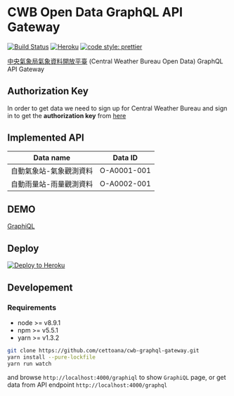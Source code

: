 # CWB Open Data GraphQL API Gateway

[![Build Status](https://travis-ci.org/cettoana/cwb-graphql-gateway.svg?branch=master)](https://travis-ci.org/cettoana/cwb-graphql-gateway)
[![Heroku](http://heroku-badge.herokuapp.com/?app=cwb-graphql-gateway&style=flat&svg=1&root=graphiql)](https://cwb-graphql-gateway.herokuapp.com/graphiql)
[![code style: prettier](https://img.shields.io/badge/code_style-prettier-ff69b4.svg)](#badge)

[中央氣象局氣象資料開放平臺](https://opendata.cwb.gov.tw/index) (Central Weather Bureau Open Data) GraphQL API Gateway

## Authorization Key

In order to get data we need to sign up for Central Weather Bureau and sign in to get the **authorization key** from [here](https://opendata.cwb.gov.tw/usages)

## Implemented API

| Data name | Data ID |
| :-----------: |:-------------:|
| 自動氣象站-氣象觀測資料 | O-A0001-001 |
| 自動雨量站-雨量觀測資料 | O-A0002-001 |

## DEMO

[GraphiQL](https://cwb-graphql-gateway.herokuapp.com/graphiql)

## Deploy

[![Deploy to Heroku](https://www.herokucdn.com/deploy/button.svg)](https://heroku.com/deploy)

## Developement

### Requirements

* node >= v8.9.1
* npm >= v5.5.1
* yarn >= v1.3.2

```bash
git clone https://github.com/cettoana/cwb-graphql-gateway.git
yarn install --pure-lockfile
yarn run watch
```

and browse `http://localhost:4000/graphiql` to show `GraphiQL` page, or get data from API endpoint `http://localhost:4000/graphql`
